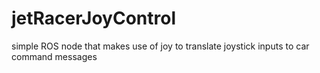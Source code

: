 # jetRacerJoyControl
simple ROS node that makes use of joy to translate joystick inputs to car command messages
